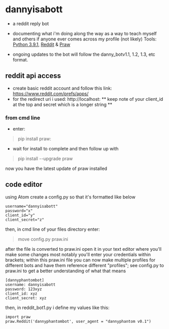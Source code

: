 # dannyisabott
- a reddit reply bot
- documenting what i'm doing along the way as a way to teach myself and others if anyone ever comes across my profile (not likely)
Tools: [Python 3.9.1](https://www.python.org/downloads/), [Reddit](reddit.com) & [Praw](https://praw.readthedocs.io/en/latest/getting_started/installation.html)

- ongoing updates to the bot will follow the danny_botv1.1, 1.2, 1.3, etc format.

## reddit api access
- create basic reddit account and follow this link: https://www.reddit.com/prefs/apps/
- for the redirect uri i used: http://localhost: ** keep note of your client_id at the top and secret which is a longer string **

### from cmd line
- enter:
> pip install praw:
- wait for install to complete and then follow up with
> pip install --upgrade praw 

now you have the latest update of praw installed

## code editor 
using Atom
create a config.py so that it's formatted like below
```
username="dannyisabott"
password="x"
client_id="y"
client_secret="z"
```
then, in cmd line of your files directory enter:
> move config.py praw.ini

after the file is converted to praw.ini open it in your text editor where you'll make some changes
most notably you'll enter your credentials within brackets; within this praw.ini file you can now make multiple profiles for different bots and have them reference different "profiles"; see config.py to praw.ini to get a better understanding of what that means
```
[dannyphantombot]
username: dannyisabott
password: 123xyz
client_id: xyz
client_secret: xyz
```

then, in reddit_bot1.py i define my values like this:
```
import praw
praw.Reddit('dannyphantombot', user_agent = "dannyphantom v0.1")
```


